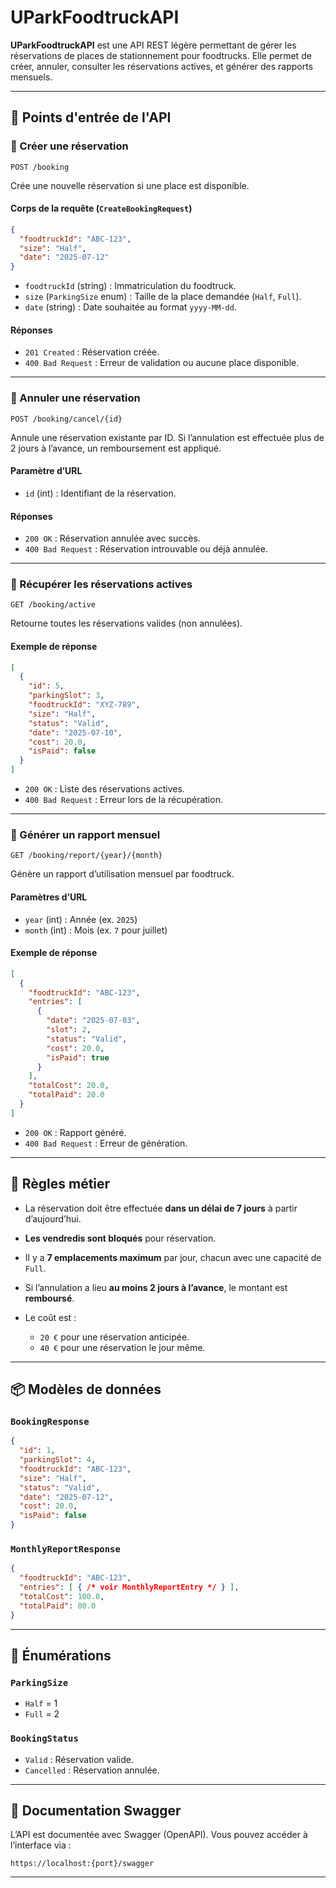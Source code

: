 # UParkFoodtruckAPI

**UParkFoodtruckAPI** est une API REST légère permettant de gérer les réservations de places de stationnement pour foodtrucks. Elle permet de créer, annuler, consulter les réservations actives, et générer des rapports mensuels.

---

## 🚀 Points d'entrée de l'API

### 🔹 Créer une réservation

`POST /booking`

Crée une nouvelle réservation si une place est disponible.

#### Corps de la requête (`CreateBookingRequest`)
```json
{
  "foodtruckId": "ABC-123",
  "size": "Half",
  "date": "2025-07-12"
}
````

* `foodtruckId` (string) : Immatriculation du foodtruck.
* `size` (`ParkingSize` enum) : Taille de la place demandée (`Half`, `Full`).
* `date` (string) : Date souhaitée au format `yyyy-MM-dd`.

#### Réponses

* `201 Created` : Réservation créée.
* `400 Bad Request` : Erreur de validation ou aucune place disponible.

---

### 🔹 Annuler une réservation

`POST /booking/cancel/{id}`

Annule une réservation existante par ID. Si l’annulation est effectuée plus de 2 jours à l’avance, un remboursement est appliqué.

#### Paramètre d’URL

* `id` (int) : Identifiant de la réservation.

#### Réponses

* `200 OK` : Réservation annulée avec succès.
* `400 Bad Request` : Réservation introuvable ou déjà annulée.

---

### 🔹 Récupérer les réservations actives

`GET /booking/active`

Retourne toutes les réservations valides (non annulées).

#### Exemple de réponse

```json
[
  {
    "id": 5,
    "parkingSlot": 3,
    "foodtruckId": "XYZ-789",
    "size": "Half",
    "status": "Valid",
    "date": "2025-07-10",
    "cost": 20.0,
    "isPaid": false
  }
]
```

* `200 OK` : Liste des réservations actives.
* `400 Bad Request` : Erreur lors de la récupération.

---

### 🔹 Générer un rapport mensuel

`GET /booking/report/{year}/{month}`

Génère un rapport d’utilisation mensuel par foodtruck.

#### Paramètres d’URL

* `year` (int) : Année (ex. `2025`)
* `month` (int) : Mois (ex. `7` pour juillet)

#### Exemple de réponse

```json
[
  {
    "foodtruckId": "ABC-123",
    "entries": [
      {
        "date": "2025-07-03",
        "slot": 2,
        "status": "Valid",
        "cost": 20.0,
        "isPaid": true
      }
    ],
    "totalCost": 20.0,
    "totalPaid": 20.0
  }
]
```

* `200 OK` : Rapport généré.
* `400 Bad Request` : Erreur de génération.

---

## 🧠 Règles métier

* La réservation doit être effectuée **dans un délai de 7 jours** à partir d’aujourd’hui.
* **Les vendredis sont bloqués** pour réservation.
* Il y a **7 emplacements maximum** par jour, chacun avec une capacité de `Full`.
* Si l’annulation a lieu **au moins 2 jours à l’avance**, le montant est **remboursé**.
* Le coût est :

  * `20 €` pour une réservation anticipée.
  * `40 €` pour une réservation le jour même.

---

## 📦 Modèles de données

### `BookingResponse`

```json
{
  "id": 1,
  "parkingSlot": 4,
  "foodtruckId": "ABC-123",
  "size": "Half",
  "status": "Valid",
  "date": "2025-07-12",
  "cost": 20.0,
  "isPaid": false
}
```

### `MonthlyReportResponse`

```json
{
  "foodtruckId": "ABC-123",
  "entries": [ { /* voir MonthlyReportEntry */ } ],
  "totalCost": 100.0,
  "totalPaid": 80.0
}
```

---

## 📘 Énumérations

### `ParkingSize`

* `Half` = 1
* `Full` = 2

### `BookingStatus`

* `Valid` : Réservation valide.
* `Cancelled` : Réservation annulée.

---

## 📄 Documentation Swagger

L’API est documentée avec Swagger (OpenAPI). Vous pouvez accéder à l’interface via :

```
https://localhost:{port}/swagger
```

---
